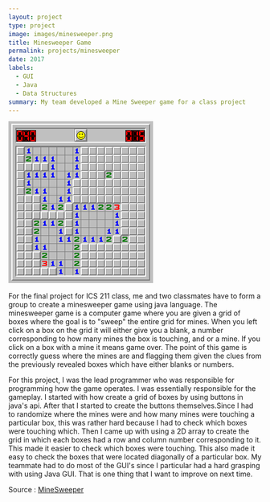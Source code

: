 ```yaml
---
layout: project
type: project
image: images/minesweeper.png
title: Minesweeper Game
permalink: projects/minesweeper
date: 2017
labels:
  - GUI
  - Java
  - Data Structures
summary: My team developed a Mine Sweeper game for a class project
---
```


<img class="ui medium right floated rounded image" src="/images/mineexample.png">

For the final project for ICS 211 class, me and two classmates have to form a group to create a minesweeper game using java language. The minesweeper game is a computer game where you are given a grid of boxes where the goal is to "sweep" the entire grid for mines. When you left click on a box on the grid it will either give you a blank, a number corresponding to how many mines the box is touching, and or a mine. If you click on a box with a mine it means game over. The point of this game is correctly guess where the mines are and flagging them given the clues from the previously revealed boxes which have either blanks or numbers.

For this project, I was the lead programmer who was responsible for programming how the game operates. I was essentially responsible for the gameplay. I started with how create a grid of boxes by using buttons in java's api. After that I started to create the buttons themselves.Since I had to randomize where the mines were and how many mines were touching a particular box, this was rather hard because I had to check which boxes were touching which. Then I came up with using a 2D array to create the grid in which each boxes had a row and column number corresponding to it. This made it easier to check which boxes were touching. This also made it easy to check the boxes that were located diagonally of a particular box. My teammate had to do most of the GUI's since I particular had a hard grasping with using Java GUI. That is one thing that I want to improve on next time.

Source : [MineSweeper](https://github.com/cristianaspacio/minesweeper-1)





